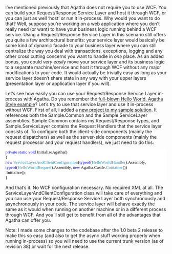 I’ve mentioned previously that Agatha does not require you to use WCF. You can build your Request/Response Service Layer and host it through WCF, or you can just as well ‘host’ or run it in-process. Why would you want to do that? Well, suppose you’re working on a web application where you don’t really need (or want) to have your business logic running behind a WCF service. Using a Request/Response Service Layer in this scenario still offers you quite a few architectural benefits: your service layer would basically be some kind of dynamic facade to your business layer where you can still centralize the way you deal with transactions, exceptions, logging and any other cross cutting concerns you want to handle in <em>one</em> place. As an added bonus, you could <em>very easily</em> move your service layer and its business logic to a separate machine/service and host it through WCF without any major modifications to your code. It would actually be trivially easy as long as your service layer doesn’t share state in any way with your upper layers (presentation layer or application layer if you will).

Let’s see how easily you can use your Request/Response Service Layer in-process with Agatha. Do you remember the <a href="http://davybrion.com/blog/2009/11/hello-world-with-agatha/" target="_blank">full-blown Hello World, Agatha Style example</a>? Let’s try to use that service layer and use it in-process without WCF. First of all, i added a <a href="http://code.google.com/p/agatha-rrsl/source/browse/#svn/trunk/examples/Sample.ServiceAndClientInSameProcess" target="_blank">new project to my sample solution</a>. It references both the Sample.Common and the Sample.ServiceLayer assemblies. Sample.Common contains my Request/Response types, and Sample.ServiceLayer contains the Request Handlers that the service layer consists of. To configure both the client-side components (mainly the request dispatchers) as well as the server-side components (mainly the request processor and your request handlers), we just need to do this:

<div style="font-family: consolas; background: white; color: black; font-size: 10pt">   <p style="margin: 0px"> <span style="color: blue">private</span> <span style="color: blue">static</span> <span style="color: blue">void</span> InitializeAgatha()</p>    <p style="margin: 0px"> {</p>    <p style="margin: 0px"> <span style="color: blue">new</span> <span style="color: #2b91af">ServiceLayerAndClientConfiguration</span>(<span style="color: blue">typeof</span>(<span style="color: #2b91af">HelloWorldHandler</span>).Assembly, </p>    <p style="margin: 0px"> <span style="color: blue">typeof</span>(<span style="color: #2b91af">HelloWorldRequest</span>).Assembly, <span style="color: blue">new</span> Agatha.Castle.<span style="color: #2b91af">Container</span>())</p>    <p style="margin: 0px"> .Initialize();</p>    <p style="margin: 0px"> }</p> </div>

And that’s it. No WCF configuration necessary. No required XML at all. The ServiceLayerAndClientConfiguration class will take care of everything and you can use your Request/Response Service Layer both synchronously and asynchronously in your code. The service layer will behave exactly the same as it would when running on another machine or in a different process through WCF. And you’ll still get to benefit from all of the advantages that Agatha can offer you.

Note: I made some changes to the codebase after the 1.0 beta 2 release to make this so easy (and also to get the async stuff working properly when running in-process) so you will need to use the current trunk version (as of revision 38) or wait for the next release.